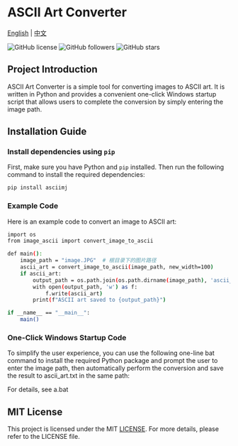 # ASCII Art Converter

[English](README.md) | [中文](README-CN.md)

![GitHub license](https://img.shields.io/badge/license-MIT-blue.svg)
![GitHub followers](https://img.shields.io/github/followers/tianhukj.svg?style=social&label=Follow)
![GitHub stars](https://img.shields.io/github/stars/tianhukj/image-ascii-exsample.svg?style=social&label=Star)

## Project Introduction

ASCII Art Converter is a simple tool for converting images to ASCII art. It is written in Python and provides a convenient one-click Windows startup script that allows users to complete the conversion by simply entering the image path.

## Installation Guide

### Install dependencies using `pip`

First, make sure you have Python and `pip` installed. Then run the following command to install the required dependencies:

```bash
pip install asciimj
```

### Example  Code
Here is an example code to convert an image to ASCII art:
```bash
import os
from image_ascii import convert_image_to_ascii

def main():
    image_path = "image.JPG"  # 根目录下的图片路径
    ascii_art = convert_image_to_ascii(image_path, new_width=100)
    if ascii_art:
        output_path = os.path.join(os.path.dirname(image_path), 'ascii_art.txt')
        with open(output_path, 'w') as f:
            f.write(ascii_art)
        print(f"ASCII art saved to {output_path}")

if __name__ == "__main__":
    main()
```
### One-Click Windows Startup Code
To simplify the user experience, you can use the following one-line bat command to install the required Python package and prompt the user to enter the image path, then automatically perform the conversion and save the result to ascii_art.txt in the same path:

For details, see a.bat

## MIT License
This project is licensed under the MIT [LICENSE](LICENSE). For more details, please refer to the LICENSE file.
